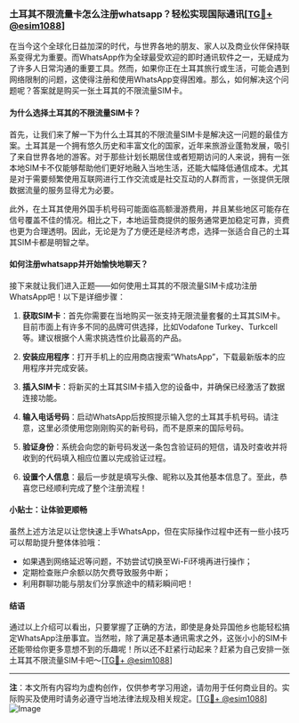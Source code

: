 ### 土耳其不限流量卡怎么注册whatsapp？轻松实现国际通讯[[TG💪+ @esim1088](https://t.me/s/esim1088)]

在当今这个全球化日益加深的时代，与世界各地的朋友、家人以及商业伙伴保持联系变得尤为重要。而WhatsApp作为全球最受欢迎的即时通讯软件之一，无疑成为了许多人日常沟通的重要工具。然而，如果你正在土耳其旅行或生活，可能会遇到网络限制的问题，这使得注册和使用WhatsApp变得困难。那么，如何解决这个问题呢？答案就是购买一张土耳其的不限流量SIM卡。

#### 为什么选择土耳其的不限流量SIM卡？

首先，让我们来了解一下为什么土耳其的不限流量SIM卡是解决这一问题的最佳方案。土耳其是一个拥有悠久历史和丰富文化的国家，近年来旅游业蓬勃发展，吸引了来自世界各地的游客。对于那些计划长期居住或者短期访问的人来说，拥有一张本地SIM卡不仅能够帮助他们更好地融入当地生活，还能大幅降低通信成本。尤其是对于需要频繁使用互联网进行工作交流或是社交互动的人群而言，一张提供无限数据流量的服务显得尤为必要。

此外，在土耳其使用外国手机号码可能面临高额漫游费用，并且某些地区可能存在信号覆盖不佳的情况。相比之下，本地运营商提供的服务通常更加稳定可靠，资费也更为合理透明。因此，无论是为了方便还是经济考虑，选择一张适合自己的土耳其SIM卡都是明智之举。

#### 如何注册whatsapp并开始愉快地聊天？

接下来就让我们进入正题——如何使用土耳其的不限流量SIM卡成功注册WhatsApp吧！以下是详细步骤：

1. **获取SIM卡**：首先你需要在当地购买一张支持无限流量套餐的土耳其SIM卡。目前市面上有许多不同的品牌可供选择，比如Vodafone Turkey、Turkcell等。建议根据个人需求挑选性价比最高的产品。
   
2. **安装应用程序**：打开手机上的应用商店搜索“WhatsApp”，下载最新版本的应用程序并完成安装。
   
3. **插入SIM卡**：将新买的土耳其SIM卡插入您的设备中，并确保已经激活了数据连接功能。
   
4. **输入电话号码**：启动WhatsApp后按照提示输入您的土耳其手机号码。请注意，这里必须使用您刚刚购买的新号码，而不是原来的国际号码。
   
5. **验证身份**：系统会向您的新号码发送一条包含验证码的短信，请及时查收并将收到的代码填入相应位置以完成验证过程。
   
6. **设置个人信息**：最后一步就是填写头像、昵称以及其他基本信息了。至此，恭喜您已经顺利完成了整个注册流程！

#### 小贴士：让体验更顺畅

虽然上述方法足以让您快速上手WhatsApp，但在实际操作过程中还有一些小技巧可以帮助提升整体体验哦：

- 如果遇到网络延迟等问题，不妨尝试切换至Wi-Fi环境再进行操作；
- 定期检查账户余额以防欠费导致服务中断；
- 利用群聊功能与朋友们分享旅途中的精彩瞬间吧！

#### 结语

通过以上介绍可以看出，只要掌握了正确的方法，即使是身处异国他乡也能轻松搞定WhatsApp注册事宜。当然啦，除了满足基本通讯需求之外，这张小小的SIM卡还能带给你更多意想不到的乐趣呢！所以还不赶紧行动起来？赶紧为自己安排一张土耳其不限流量SIM卡吧～[[TG💪+ @esim1088](https://t.me/s/esim1088)]

---

**注**：本文所有内容均为虚构创作，仅供参考学习用途，请勿用于任何商业目的。实际购买及使用时请务必遵守当地法律法规及相关规定。[[TG💪+ @esim1088](https://t.me/s/esim1088)] ![Image](https://i.postimg.cc/4NQfJmqS/Snipaste-2025-05-13-00-14-12.png)